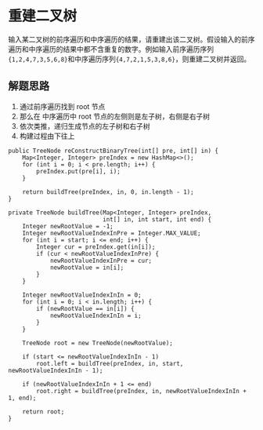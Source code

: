 # 重建二叉树

[](https://www.nowcoder.com/practice/8a19cbe657394eeaac2f6ea9b0f6fcf6?tpId=13&tqId=11157&tPage=1&rp=1&ru=%2Fta%2Fcoding-interviews&qru=%2Fta%2Fcoding-interviews%2Fquestion-ranking)

输入某二叉树的前序遍历和中序遍历的结果，请重建出该二叉树。假设输入的前序遍历和中序遍历的结果中都不含重复的数字。例如输入前序遍历序列`{1,2,4,7,3,5,6,8}`和中序遍历序列`{4,7,2,1,5,3,8,6}`，则重建二叉树并返回。

## 解题思路

  1. 通过前序遍历找到 root 节点
  2. 那么在 中序遍历中 root 节点的左侧则是左子树，右侧是右子树
  3. 依次类推，递归生成节点的左子树和右子树
  4. 构建过程由下往上

```
public TreeNode reConstructBinaryTree(int[] pre, int[] in) {
    Map<Integer, Integer> preIndex = new HashMap<>();
    for (int i = 0; i < pre.length; i++) {
        preIndex.put(pre[i], i);
    }

    return buildTree(preIndex, in, 0, in.length - 1);
}

private TreeNode buildTree(Map<Integer, Integer> preIndex,
                           int[] in, int start, int end) {
    Integer newRootValue = -1;
    Integer newRootValueIndexInPre = Integer.MAX_VALUE;
    for (int i = start; i <= end; i++) {
        Integer cur = preIndex.get(in[i]);
        if (cur < newRootValueIndexInPre) {
            newRootValueIndexInPre = cur;
            newRootValue = in[i];
        }
    }

    Integer newRootValueIndexInIn = 0;
    for (int i = 0; i < in.length; i++) {
        if (newRootValue == in[i]) {
            newRootValueIndexInIn = i;
        }
    }

    TreeNode root = new TreeNode(newRootValue);

    if (start <= newRootValueIndexInIn - 1)
        root.left = buildTree(preIndex, in, start, newRootValueIndexInIn - 1);

    if (newRootValueIndexInIn + 1 <= end)
        root.right = buildTree(preIndex, in, newRootValueIndexInIn + 1, end);

    return root;
}
```
